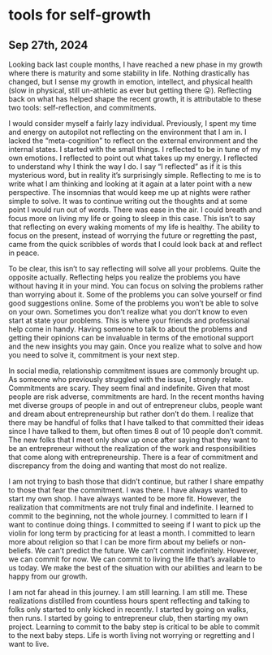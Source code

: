 # tools for self-growth

## Sep 27th, 2024

Looking back last couple months, I have reached a new phase in my growth where there is maturity and some stability in life. Nothing drastically has changed, but I sense my growth in emotion, intellect, and physical health (slow in physical, still un-athletic as ever but getting there 😛). Reflecting back on what has helped shape the recent growth, it is attributable to these two tools: self-reflection, and commitments.

I would consider myself a fairly lazy individual. Previously, I spent my time and energy on autopilot not reflecting on the environment that I am in. I lacked the “meta-cognition” to reflect on the external environment and the internal states. I started with the small things. I reflected to be in tune of my own emotions. I reflected to point out what takes up my energy. I reflected to understand why I think the way I do. I say “I reflected” as if it is this mysterious word, but in reality it’s surprisingly simple. Reflecting to me is to write what I am thinking and looking at it again at a later point with a new perspective. The insomnias that would keep me up at nights were rather simple to solve. It was to continue writing out the thoughts and at some point I would run out of words. There was ease in the air. I could breath and focus more on living my life or going to sleep in this case. This isn’t to say that reflecting on every waking moments of my life is healthy. The ability to focus on the present, instead of worrying the future or regretting the past, came from the quick scribbles of words that I could look back at and reflect in peace.

To be clear, this isn’t to say reflecting will solve all your problems. Quite the opposite actually. Reflecting helps you realize the problems you have without having it in your mind. You can focus on solving the problems rather than worrying about it. Some of the problems you can solve yourself or find good suggestions online. Some of the problems you won’t be able to solve on your own. Sometimes you don’t realize what you don’t know to even start at state your problems. This is where your friends and professional help come in handy. Having someone to talk to about the problems and getting their opinions can be invaluable in terms of the emotional support and the new insights you may gain. Once you realize what to solve and how you need to solve it, commitment is your next step.

In social media, relationship commitment issues are commonly brought up. As someone who previously struggled with the issue, I strongly relate. Commitments are scary. They seem final and indefinite. Given that most people are risk adverse, commitments are hard. In the recent months having met diverse groups of people in and out of entrepreneur clubs, people want and dream about entrepreneurship but rather don’t do them. I realize that there may be handful of folks that I have talked to that committed their ideas since I have talked to them, but often times 8 out of 10 people don’t commit. The new folks that I meet only show up once after saying that they want to be an entrepreneur without the realization of the work and responsibilities that come along with entrepreneurship. There is a fear of commitment and discrepancy from the doing and wanting that most do not realize.

I am not trying to bash those that didn’t continue, but rather I share empathy to those that fear the commitment. I was there. I have always wanted to start my own shop. I have always wanted to be more fit. However, the realization that commitments are not truly final and indefinite. I learned to commit to the beginning, not the whole journey. I committed to learn if I want to continue doing things. I committed to seeing if I want to pick up the violin for long term by practicing for at least a month. I committed to learn more about religion so that I can be more firm about my beliefs or non-beliefs. We can’t predict the future. We can’t commit indefinitely. However, we can commit for now. We can commit to living the life that’s available to us today. We make the best of the situation with our abilities and learn to be happy from our growth.

I am not far ahead in this journey. I am still learning. I am still me. These realizations distilled from countless hours spent reflecting and talking to folks only started to only kicked in recently. I started by going on walks, then runs. I started by going to entrepreneur club, then starting my own project. Learning to commit to the baby step is critical to be able to commit to the next baby steps. Life is worth living not worrying or regretting and I want to live.